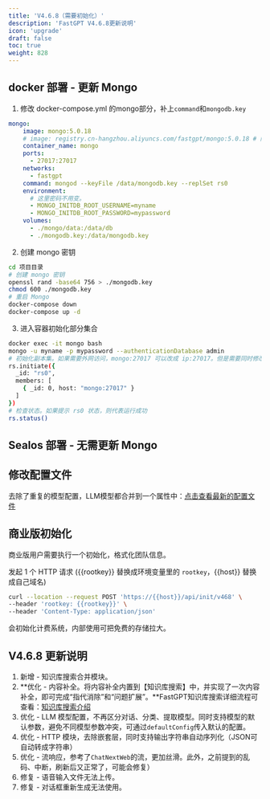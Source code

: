 ```yaml
---
title: 'V4.6.8（需要初始化）'
description: 'FastGPT V4.6.8更新说明'
icon: 'upgrade'
draft: false
toc: true
weight: 828
---
```


## docker 部署 - 更新 Mongo

1. 修改 docker-compose.yml 的mongo部分，补上`command`和`mongodb.key`

```yml
mongo:
    image: mongo:5.0.18
    # image: registry.cn-hangzhou.aliyuncs.com/fastgpt/mongo:5.0.18 # 阿里云
    container_name: mongo
    ports:
      - 27017:27017
    networks:
      - fastgpt
    command: mongod --keyFile /data/mongodb.key --replSet rs0
    environment:
      # 这里密码不用变。
      - MONGO_INITDB_ROOT_USERNAME=myname
      - MONGO_INITDB_ROOT_PASSWORD=mypassword
    volumes:
      - ./mongo/data:/data/db
      - ./mongodb.key:/data/mongodb.key
```

2. 创建 mongo 密钥
   
```bash
cd 项目目录
# 创建 mongo 密钥
openssl rand -base64 756 > ./mongodb.key
chmod 600 ./mongodb.key
# 重启 Mongo
docker-compose down
docker-compose up -d
```

3. 进入容器初始化部分集合

```bash
docker exec -it mongo bash
mongo -u myname -p mypassword --authenticationDatabase admin
# 初始化副本集。如果需要外网访问，mongo:27017 可以改成 ip:27017。但是需要同时修改 FastGPT 连接的参数（MONGODB_URI=mongodb://myname:mypassword@mongo:27017/fastgpt?authSource=admin => MONGODB_URI=mongodb://myname:mypassword@ip:27017/fastgpt?authSource=admin）
rs.initiate({
  _id: "rs0",
  members: [
    { _id: 0, host: "mongo:27017" }
  ]
})
# 检查状态。如果提示 rs0 状态，则代表运行成功
rs.status()
```

## Sealos 部署 - 无需更新 Mongo

## 修改配置文件

去除了重复的模型配置，LLM模型都合并到一个属性中：[点击查看最新的配置文件](/docs/development/configuration/)

## 商业版初始化

商业版用户需要执行一个初始化，格式化团队信息。

发起 1 个 HTTP 请求 ({{rootkey}} 替换成环境变量里的 `rootkey`，{{host}} 替换成自己域名)

```bash
curl --location --request POST 'https://{{host}}/api/init/v468' \
--header 'rootkey: {{rootkey}}' \
--header 'Content-Type: application/json'
```

会初始化计费系统，内部使用可把免费的存储拉大。

## V4.6.8 更新说明

1. 新增 - 知识库搜索合并模块。
2. **优化 - 内容补全。将内容补全内置到【知识库搜索】中，并实现了一次内容补全，即可完成“指代消除”和“问题扩展”。**FastGPT知识库搜索详细流程可查看：[知识库搜索介绍](/docs/course/data_search/)
3. 优化 - LLM 模型配置，不再区分对话、分类、提取模型。同时支持模型的默认参数，避免不同模型参数冲突，可通过`defaultConfig`传入默认的配置。
4. 优化 - HTTP 模块，去除嵌套层，同时支持输出字符串自动序列化（JSON可自动转成字符串）
5. 优化 - 流响应，参考了`ChatNextWeb`的流，更加丝滑。此外，之前提到的乱码、中断，刷新后又正常了，可能会修复）
6. 修复 - 语音输入文件无法上传。
7. 修复 - 对话框重新生成无法使用。